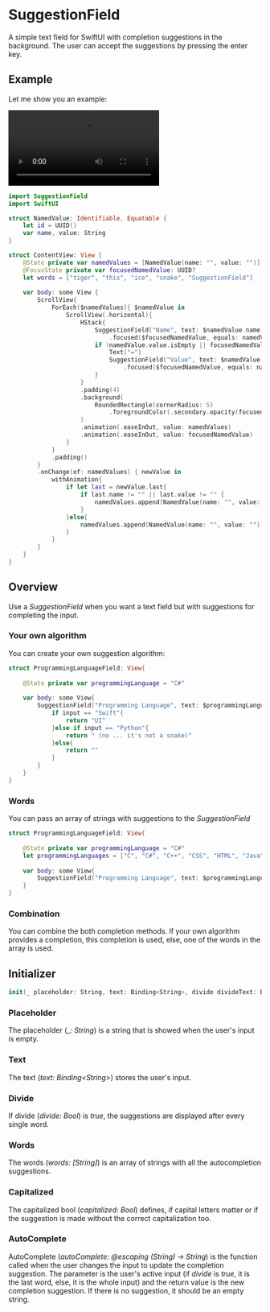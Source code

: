 # SuggestionField
A simple text field for SwiftUI with completion suggestions in the background. The user can accept the suggestions by pressing the enter key.

## Example
Let me show you an example:

![](https://user-images.githubusercontent.com/106754840/172894412-753f4a21-5f02-4841-bf21-6581e30f4826.mov)
```swift
import SuggestionField
import SwiftUI

struct NamedValue: Identifiable, Equatable {
    let id = UUID()
    var name, value: String
}

struct ContentView: View {
    @State private var namedValues = [NamedValue(name: "", value: "")]
    @FocusState private var focusedNamedValue: UUID?
    let words = ["tiger", "this", "ice", "snake", "SuggestionField"]
    
    var body: some View {
        ScrollView{
            ForEach($namedValues){ $namedValue in
                ScrollView(.horizontal){
                    HStack{
                        SuggestionField("Name", text: $namedValue.name, divide: true, words: words)
                            .focused($focusedNamedValue, equals: namedValue.id)
                        if !namedValue.value.isEmpty || focusedNamedValue == namedValue.id {
                            Text("=")
                            SuggestionField("Value", text: $namedValue.value, divide: true, words: words)
                                .focused($focusedNamedValue, equals: namedValue.id)
                        }
                    }
                    .padding(4)
                    .background(
                        RoundedRectangle(cornerRadius: 5)
                            .foregroundColor(.secondary.opacity(focusedNamedValue == namedValue.id ? 0.1 : 0))
                    )
                    .animation(.easeInOut, value: namedValues)
                    .animation(.easeInOut, value: focusedNamedValue)
                }
            }
            .padding()
        }
        .onChange(of: namedValues) { newValue in
            withAnimation{
                if let last = newValue.last{
                    if last.name != "" || last.value != "" {
                        namedValues.append(NamedValue(name: "", value: ""))
                    }
                }else{
                    namedValues.append(NamedValue(name: "", value: ""))
                }
            }
        }
    }
}
```

## Overview
Use a _SuggestionField_ when you want a text field but with suggestions for completing the input. 

### Your own algorithm
You can create your own suggestion algorithm:
```swift
struct ProgrammingLanguageField: View{
    
    @State private var programmingLanguage = "C#"
    
    var body: some View{
        SuggestionField("Programming Language", text: $programmingLanguage) { input in
            if input == "Swift"{
                return "UI"
            }else if input == "Python"{
                return " (no ... it's not a snake)"
            }else{
                return ""
            }
        }
    }
}
```

### Words
You can pass an array of strings with suggestions to the _SuggestionField_

```swift
struct ProgrammingLanguageField: View{
    
    @State private var programmingLanguage = "C#"
    let programmingLanguages = ["C", "C#", "C++", "CSS", "HTML", "Java", "JavaScript", "Kotlin", "Objective-C", "Python", "Ruby", "Swift"]
    
    var body: some View{
        SuggestionField("Programming Language", text: $programmingLanguage, words: programmingLanguages)
    }
}

```

### Combination
You can combine the both completion methods. If your own algorithm provides a completion, this completion is used, else, one of the words in the array is used.

## Initializer

```swift
init(_ placeholder: String, text: Binding<String>, divide divideText: Bool = false, words: [String] = [], capitalized: Bool = false, autoComplete: @escaping (String) -> String = { _ in return "" })
```
### Placeholder
The placeholder (\__: String_) is a string that is showed when the user's input is empty.

### Text
The text (_text: Binding\<String\>_) stores the user's input.

### Divide
If divide (_divide: Bool_) is _true_, the suggestions are displayed after every single word.

### Words
The words (_words: [String]_) is an array of strings with all the autocompletion suggestions.

### Capitalized
The capitalized bool (_capitalized: Bool_) defines, if capital letters matter or if the suggestion is made without the correct capitalization too.

### AutoComplete
AutoComplete (_autoComplete: @escaping (String) -> String_) is the function called when the user changes the input to update the completion suggestion. The parameter is the user's active input (if _divide_ is _true_, it is the last word, else, it is the whole input) and the return value is the new completion suggestion. If there is no suggestion, it should be an empty string.

